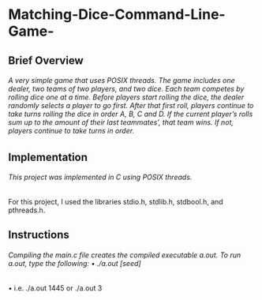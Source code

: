 # **Matching-Dice-Command-Line-Game-**

## **Brief Overview**
###### A very simple game that uses POSIX threads. The game includes one dealer, two teams of two players, and two dice. Each team competes by rolling dice one at a time. Before players start rolling the dice, the dealer randomly selects a player to go first. After that first roll, players continue to take turns rolling the dice in order A, B, C and D. If the current player’s rolls sum up to the amount of their last teammates’, that team wins. If not, players continue to take turns in order.

## **Implementation**
###### This project was implemented in C using POSIX threads.
For this project, I used the libraries stdio.h, stdlib.h, stdbool.h, and pthreads.h.

## **Instructions**
###### Compiling the main.c file creates the compiled executable a.out. To run a.out, type the following: • ./a.out [seed]
• i.e. ./a.out 1445 or ./a.out 3
